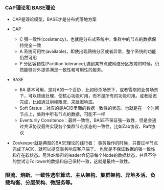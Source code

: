 ### CAP理论和 BASE理论
- CAP是理论模型，BASE才是分布式落地方案

- CAP
  - C 强一致性(cosistency)，也就是分布式系统中，集群中的节点的数据保持完全一致
  - A 系统可用性(available)，即使出现网络分区或者异常，整个系统的功能仍然可用
  - P 分区容错性(Partition tolerance),遇到某节点或网络分区故障的时候，仍然能够对外提供满足一致性和可用性的服务。

- BASE
   - BA 基本可用，是对A的一个妥协，比如秒杀场景下，或者雪崩的业务场景下，可以降级处理，使核心功能可用，而不是所有的功能可用。或者延迟完成，比如通过削峰限流，来延迟响应。
   - Soft Status：对应的是ACID里面的数据一致性的状态。也就是在一个时间节点上，集群中所有节点的数据，可能不一样
   - Eventurlly Consitence：最终一致性，BASE不保证强一致性，但是会通过共识协议最终实现各个集群节点状态的一致性，比如Zab协议、Raft协议
    
- Zookeeper就是典型的BASE理论的践行者：
   事务操作的时候，只要过半节点完成了ACK，就可以提交事务响应客户端了。
   也就是不保证数据的强一致性和存在软状态。另外zk集群的leader会记录每个Node的数据状态，并且不停的尝试让Follower的数据和自己保持一致，这就是最终一致性。


### 限流、熔断、一致性选举算法、主从架构、集群架构、异地多活、负载均衡、分层架构、微服务等。

